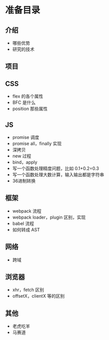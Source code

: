 # 准备目录

## 介绍

* 哪些优势
* 研究的技术

## 项目

## CSS

* flex 的各个属性
* BFC 是什么
* position 那些属性

## JS

* promise 调度
* promise all，finally 实现
* 深拷贝
* new 过程
* bind，apply
* 写一个函数处理精度问题，比如 0.1+0.2=0.3
* 写一个函数处理大数计算，输入输出都是字符串
* 36进制转换

## 框架

* webpack 流程
* webpack loader，plugin 区别，实现
* babel 流程
* 如何转成 AST

## 网络

* 跨域

## 浏览器

* xhr，fetch 区别
* offsetX，clientX 等的区别

## 其他

* 老虎吃羊
* 马赛道

